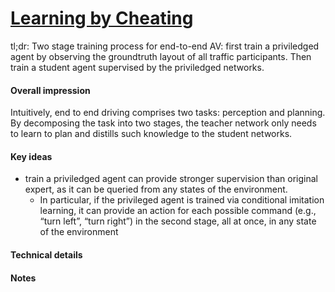 # [Learning by Cheating](https://arxiv.org/abs/1912.12294)

tl;dr: Two stage training process for end-to-end AV: first train a priviledged agent by observing the groundtruth layout of all traffic participants. Then train a student agent supervised by the priviledged networks.

#### Overall impression
Intuitively, end to end driving comprises two tasks: perception and planning. By decomposing the task into two stages, 
the teacher network only needs to learn to plan and distills such knowledge to the student networks.

#### Key ideas
- train a priviledged agent can provide stronger supervision than original expert, as it can be queried from any states of the environment. 
	- In particular, if the privileged agent is trained via conditional imitation learning, it can provide an action for each possible command (e.g., “turn left”, “turn right”) in the second stage, all at once, in any state of the environment

#### Technical details

#### Notes

